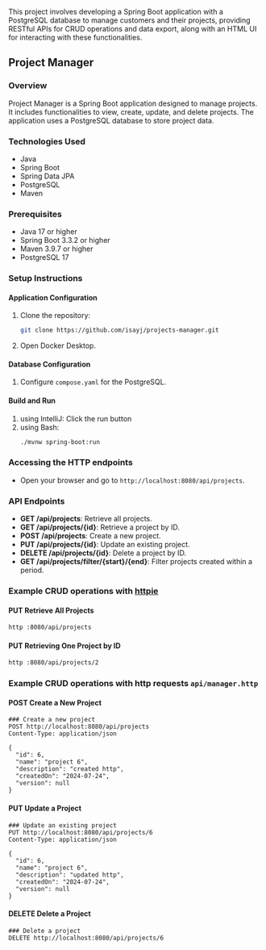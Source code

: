 This project involves developing a Spring Boot application with a PostgreSQL database to manage customers and their projects, providing RESTful APIs for CRUD operations and data export, along with an HTML UI for interacting with these functionalities.
## Project Manager

### Overview
Project Manager is a Spring Boot application designed to manage projects. 
It includes functionalities to view, create, update, and delete projects. 
The application uses a PostgreSQL database to store project data.

### Technologies Used
- Java
- Spring Boot
- Spring Data JPA
- PostgreSQL
- Maven


### Prerequisites
- Java 17 or higher
- Spring Boot 3.3.2 or higher
- Maven 3.9.7 or higher
- PostgreSQL 17

### Setup Instructions


#### Application Configuration
1. Clone the repository:
   ```bash
   git clone https://github.com/isayj/projects-manager.git
   ```
2. Open Docker Desktop.

#### Database Configuration
1. Configure `compose.yaml` for the PostgreSQL.

#### Build and Run
1. using IntelliJ: Click the run button
2. using Bash:
   ```bash
   ./mvnw spring-boot:run
   ```

### Accessing the HTTP endpoints
- Open your browser and go to `http://localhost:8080/api/projects`.

### API Endpoints
- **GET /api/projects**: Retrieve all projects.
- **GET /api/projects/{id}**: Retrieve a project by ID.
- **POST /api/projects**: Create a new project.
- **PUT /api/projects/{id}**: Update an existing project.
- **DELETE /api/projects/{id}**: Delete a project by ID.
- **GET /api/projects/filter/{start}/{end}**: Filter projects created within a period.

### Example CRUD operations with [httpie](https://httpie.io/docs/cli/examples)
#### PUT Retrieve All Projects
```bash
http :8080/api/projects
```
#### PUT Retrieving One Project by ID
```bash
http :8080/api/projects/2
```

### Example CRUD operations with http requests `api/manager.http`
#### POST Create a New Project
```http request
### Create a new project
POST http://localhost:8080/api/projects
Content-Type: application/json

{
  "id": 6,
  "name": "project 6",
  "description": "created http",
  "createdOn": "2024-07-24",
  "version": null
}
```
#### PUT Update a Project
```http request
### Update an existing project
PUT http://localhost:8080/api/projects/6
Content-Type: application/json

{
  "id": 6,
  "name": "project 6",
  "description": "updated http",
  "createdOn": "2024-07-24",
  "version": null
}
```
#### DELETE Delete a Project
```http request
### Delete a project
DELETE http://localhost:8080/api/projects/6
```


[//]: # (### Troubleshooting)

[//]: # (- **Content of `index.html` not showing up in the browser**: Ensure `index.html` is located in `src/main/resources/static/` and the `HomeController` is correctly configured to return the view name without the `.html` extension.)

[//]: # ()
[//]: # (### Contributing)

[//]: # (1. Fork the repository.)

[//]: # (2. Create a new branch &#40;`git checkout -b feature-branch`&#41;.)

[//]: # (3. Make your changes and commit them &#40;`git commit -m 'Add some feature'`&#41;.)

[//]: # (4. Push to the branch &#40;`git push origin feature-branch`&#41;.)

[//]: # (5. Create a new Pull Request.)

[//]: # ()
[//]: # (### License)

[//]: # (This project is licensed under the MIT License. See the `LICENSE` file for details.)